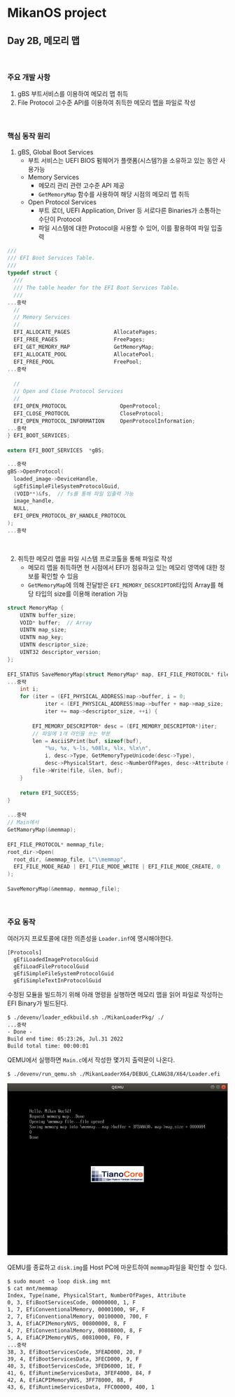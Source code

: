 # MikanOS project
## Day 2B, 메모리 맵
<br>

### 주요 개발 사항
1. gBS 부트서비스를 이용하여 메모리 맵 취득
2. File Protocol 고수준 API를 이용하여 취득한 메모리 맵을 파일로 작성

<br>

### 핵심 동작 원리
1. gBS, Global Boot Services
   - 부트 서비스는 UEFI BIOS 펌웨어가 플랫폼(시스템?)을 소유하고 있는 동안 사용가능
   - Memory Services
     - 메모리 관리 관련 고수준 API 제공
     - `GetMemoryMap` 함수를 사용하여 해당 시점의 메모리 맵 취득
   - Open Protocol Services
     - 부트 로더, UEFI Application, Driver 등 서로다른 Binaries가 소통하는 수단이 Protocol
     - 파일 시스템에 대한 Protocol을 사용할 수 있어, 이를 활용하여 파일 입출력

```c
///
/// EFI Boot Services Table.
///
typedef struct {
  ///
  /// The table header for the EFI Boot Services Table.
  ///
...중략
  //
  // Memory Services
  //
  EFI_ALLOCATE_PAGES              AllocatePages;
  EFI_FREE_PAGES                  FreePages;
  EFI_GET_MEMORY_MAP              GetMemoryMap;
  EFI_ALLOCATE_POOL               AllocatePool;
  EFI_FREE_POOL                   FreePool;
...중략

  //
  // Open and Close Protocol Services
  //
  EFI_OPEN_PROTOCOL                 OpenProtocol;
  EFI_CLOSE_PROTOCOL                CloseProtocol;
  EFI_OPEN_PROTOCOL_INFORMATION     OpenProtocolInformation;
...중략
} EFI_BOOT_SERVICES;

extern EFI_BOOT_SERVICES  *gBS;
```

```c
...중략
gBS->OpenProtocol(
  loaded_image->DeviceHandle,
  &gEfiSimpleFileSystemProtocolGuid,
  (VOID**)&fs,  // fs를 통해 파일 입출력 가능
  image_handle,
  NULL,
  EFI_OPEN_PROTOCOL_BY_HANDLE_PROTOCOL
);
...중략
```


<br>

2. 취득한 메모리 맵을 파일 시스템 프로코톨을 통해 파일로 작성
   - 메모리 맵을 취득하면 현 시점에서 EFI가 점유하고 있는 메모리 영역에 대한 정보를 확인할 수 있음
   - `GetMemoryMap`에 의해 전달받은 `EFI_MEMORY_DESCRIPTOR`타입의 Array를 해당 타입의 size를 이용해 iteration 가능

```c
struct MemoryMap {
    UINTN buffer_size;
    VOID* buffer;  // Array
    UINTN map_size;
    UINTN map_key;
    UINTN descriptor_size;
    UINT32 descriptor_version;
};

EFI_STATUS SaveMemoryMap(struct MemoryMap* map, EFI_FILE_PROTOCOL* file) {
...중략
    int i;
    for (iter = (EFI_PHYSICAL_ADDRESS)map->buffer, i = 0;
            iter < (EFI_PHYSICAL_ADDRESS)map->buffer + map->map_size;
            iter += map->descriptor_size, ++i) {
        
        EFI_MEMORY_DESCRIPTOR* desc = (EFI_MEMORY_DESCRIPTOR*)iter;
        // 파일에 1개 라인을 쓰는 부분
        len = AsciiSPrint(buf, sizeof(buf), 
            "%u, %x, %-ls, %08lx, %lx, %lx\n", 
            i, desc->Type, GetMemoryTypeUnicode(desc->Type), 
            desc->PhysicalStart, desc->NumberOfPages, desc->Attribute & 0xffffflu);
        file->Write(file, &len, buf);
    }

    return EFI_SUCCESS;
}

...중략
// Main에서
GetMamoryMap(&memmap);

EFI_FILE_PROTOCOL* memmap_file;
root_dir->Open(
  root_dir, &memmap_file, L"\\memmap",
  EFI_FILE_MODE_READ | EFI_FILE_MODE_WRITE | EFI_FILE_MODE_CREATE, 0
);

SaveMemoryMap(&memmap, memmap_file);
```

<br>

### 주요 동작
여러가지 프로토콜에 대한 의존성을 `Loader.inf`에 명시해야한다.

```
[Protocols]
  gEfiLoadedImageProtocolGuid
  gEfiLoadFileProtocolGuid
  gEfiSimpleFileSystemProtocolGuid
  gEfiSimpleTextInProtocolGuid
```

수정된 모듈을 빌드하기 위해 아래 명령을 실행하면 메모리 맵을 읽어 파일로 작성하는 EFI Binary가 빌드된다. 

```
$ ./devenv/loader_edkbuild.sh ./MikanLoaderPkg/ ./
...중략
- Done -
Build end time: 05:23:26, Jul.31 2022
Build total time: 00:00:01
```

QEMU에서 실행하면 `Main.c`에서 작성한 몇가지 출력문이 나온다.

```
$ ./devenv/run_qemu.sh ./MikanLoaderX64/DEBUG_CLANG38/X64/Loader.efi
```

![핵심 동작 원리-1](./img/2B-1.png)

QEMU를 종료하고 `disk.img`를 Host PC에 마운트하여 `memmap`파일을 확인할 수 있다.

```
$ sudo mount -o loop disk.img mnt
$ cat mnt/memmap
Index, Type(name, PhysicalStart, NumberOfPages, Attribute
0, 3, EfiBootServicesCode, 00000000, 1, F
1, 7, EfiConventionalMemory, 00001000, 9F, F
2, 7, EfiConventionalMemory, 00100000, 700, F
3, A, EfiACPIMemoryNVS, 00800000, 8, F
4, 7, EfiConventionalMemory, 00808000, 8, F
5, A, EfiACPIMemoryNVS, 00810000, F0, F
...중략
38, 3, EfiBootServicesCode, 3FEAD000, 20, F
39, 4, EfiBootServicesData, 3FECD000, 9, F
40, 3, EfiBootServicesCode, 3FED6000, 1E, F
41, 6, EfiRuntimeServicesData, 3FEF4000, 84, F
42, A, EfiACPIMemoryNVS, 3FF78000, 88, F
43, 6, EfiRuntimeServicesData, FFC00000, 400, 1
```
